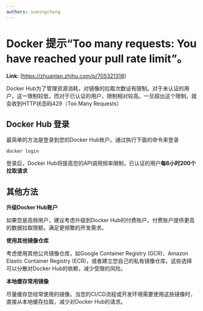 ```yaml
---
authors: sumingcheng
---
```

# Docker 提示“Too many requests: You have reached your pull rate limit”。



 **Link:** [https://zhuanlan.zhihu.com/p/705321318]



Docker Hub为了管理资源消耗，对镜像的拉取次数设有限制。对于未认证的用户，这一限制较低，而对于已认证的用户，限制相对较高。一旦超出这个限制，就会收到HTTP状态码429（Too Many Requests）

## Docker Hub 登录  

最简单的方法是登录到您的Docker Hub账户。通过执行下面的命令来登录

```
docker login
```

登录后，Docker Hub将提高您的API调用频率限制，已认证的用户**每6小时200个拉取请求**

## 其他方法  

**升级Docker Hub账户**

如果您是高频用户，建议考虑升级到Docker Hub的付费账户。付费账户提供更高的数据拉取限额，满足更频繁的开发需求。

**使用其他镜像仓库**

考虑使用其他公共镜像仓库，如Google Container Registry (GCR)、Amazon Elastic Container Registry (ECR)，或者建立您自己的私有镜像仓库。这些选择可以分散对Docker Hub的依赖，减少受限的风险。

**本地缓存常用镜像**

尽量缓存您经常使用的镜像。当您的CI/CD流程或开发环境需要使用这些镜像时，直接从本地缓存拉取，减少对Docker Hub的请求。

